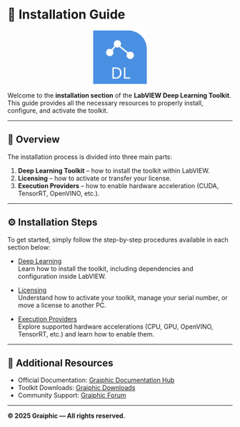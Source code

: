 # 🧩 Installation Guide

<p align="center">
  <img src="img/deeplearning.svg" alt="Deep Learning Toolkit Icon" width="120"/>
</p>

Welcome to the **installation section** of the **LabVIEW Deep Learning Toolkit**.  
This guide provides all the necessary resources to properly install, configure, and activate the toolkit.

---

## 📘 Overview

The installation process is divided into three main parts:

1. **Deep Learning Toolkit** – how to install the toolkit within LabVIEW.  
2. **Licensing** – how to activate or transfer your license.  
3. **Execution Providers** – how to enable hardware acceleration (CUDA, TensorRT, OpenVINO, etc.).

---

## ⚙️ Installation Steps

To get started, simply follow the step-by-step procedures available in each section below:

- [Deep Learning](Deep%20Learning.md)  
  Learn how to install the toolkit, including dependencies and configuration inside LabVIEW.

- [Licensing](Licensing.md)  
  Understand how to activate your toolkit, manage your serial number, or move a license to another PC.

- [Execution Providers](Execution%20Providers/Readme.md)  
  Explore supported hardware accelerations (CPU, GPU, OpenVINO, TensorRT, etc.) and learn how to enable them.

---

## 🔗 Additional Resources

- Official Documentation: [Graiphic Documentation Hub](https://github.com/Graiphic/documentation)  
- Toolkit Downloads: [Graiphic Downloads](https://www.graiphic.io/downloads)  
- Community Support: [Graiphic Forum](https://forum.graiphic.io)

---

**© 2025 Graiphic — All rights reserved.**

